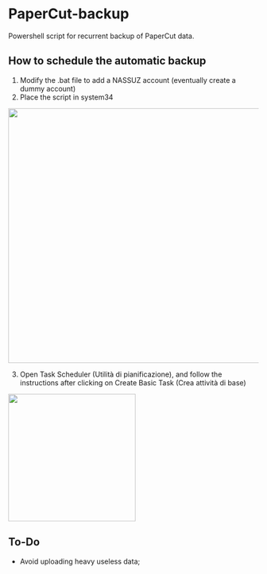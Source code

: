 # PaperCut-backup
Powershell script for recurrent backup of PaperCut data.

## How to schedule the automatic backup
 1. Modify the .bat file to add a NASSUZ account (eventually create a dummy account)
 2. Place the script in system34

<img src="https://i.ibb.co/q0zx6bd/1.png" height="512">

 3. Open Task Scheduler (Utilità di pianificazione), and follow the instructions after clicking on Create Basic Task (Crea attività di base)

<img src="https://i.ibb.co/JxxbqH4/2.png" height="256">

## To-Do
 - Avoid uploading heavy useless data;
